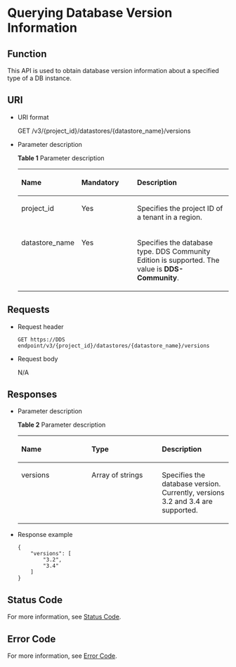 # Querying Database Version Information<a name="dds_database_version"></a>

## Function<a name="section61759636"></a>

This API is used to obtain database version information about a specified type of a DB instance.

## URI<a name="section18965813"></a>

-   URI format

    GET /v3/\{project\_id\}/datastores/\{datastore\_name\}/versions

-   Parameter description

    **Table  1**  Parameter description

    <a name="table58427690"></a>
    <table><thead align="left"><tr id="row1482002"><th class="cellrowborder" valign="top" width="21.87%" id="mcps1.2.4.1.1"><p id="p52933326"><a name="p52933326"></a><a name="p52933326"></a><strong id="b842352706102328_1"><a name="b842352706102328_1"></a><a name="b842352706102328_1"></a>Name</strong></p>
    </th>
    <th class="cellrowborder" valign="top" width="27.689999999999998%" id="mcps1.2.4.1.2"><p id="p59740974"><a name="p59740974"></a><a name="p59740974"></a><strong id="b842352706102346_1"><a name="b842352706102346_1"></a><a name="b842352706102346_1"></a>Mandatory</strong></p>
    </th>
    <th class="cellrowborder" valign="top" width="50.44%" id="mcps1.2.4.1.3"><p id="p7180698"><a name="p7180698"></a><a name="p7180698"></a><strong id="b18901131134212"><a name="b18901131134212"></a><a name="b18901131134212"></a>Description</strong></p>
    </th>
    </tr>
    </thead>
    <tbody><tr id="row44765691"><td class="cellrowborder" valign="top" width="21.87%" headers="mcps1.2.4.1.1 "><p id="p2142393"><a name="p2142393"></a><a name="p2142393"></a>project_id</p>
    </td>
    <td class="cellrowborder" valign="top" width="27.689999999999998%" headers="mcps1.2.4.1.2 "><p id="p39316155"><a name="p39316155"></a><a name="p39316155"></a>Yes</p>
    </td>
    <td class="cellrowborder" valign="top" width="50.44%" headers="mcps1.2.4.1.3 "><p id="p1434580163733"><a name="p1434580163733"></a><a name="p1434580163733"></a>Specifies the project ID of a tenant in a region.</p>
    </td>
    </tr>
    <tr id="row5992637"><td class="cellrowborder" valign="top" width="21.87%" headers="mcps1.2.4.1.1 "><p id="p15641626"><a name="p15641626"></a><a name="p15641626"></a>datastore_name</p>
    </td>
    <td class="cellrowborder" valign="top" width="27.689999999999998%" headers="mcps1.2.4.1.2 "><p id="p59012183"><a name="p59012183"></a><a name="p59012183"></a>Yes</p>
    </td>
    <td class="cellrowborder" valign="top" width="50.44%" headers="mcps1.2.4.1.3 "><p id="p5562520192718"><a name="p5562520192718"></a><a name="p5562520192718"></a>Specifies the database type. DDS Community Edition is supported. The value is <strong id="b42993511538"><a name="b42993511538"></a><a name="b42993511538"></a>DDS-Community</strong>.</p>
    </td>
    </tr>
    </tbody>
    </table>


## Requests<a name="section36474591"></a>

-   Request header

    ```
    GET https://DDS endpoint/v3/{project_id}/datastores/{datastore_name}/versions
    ```

-   Request body

    N/A


## Responses<a name="section59835867"></a>

-   Parameter description

    **Table  2**  Parameter description

    <a name="table66531170"></a>
    <table><thead align="left"><tr id="row12984378"><th class="cellrowborder" valign="top" width="33.33333333333333%" id="mcps1.2.4.1.1"><p id="p45101667"><a name="p45101667"></a><a name="p45101667"></a><strong id="b842352706102328_5"><a name="b842352706102328_5"></a><a name="b842352706102328_5"></a>Name</strong></p>
    </th>
    <th class="cellrowborder" valign="top" width="33.33333333333333%" id="mcps1.2.4.1.2"><p id="p29356372"><a name="p29356372"></a><a name="p29356372"></a><strong id="b842352706164541_3"><a name="b842352706164541_3"></a><a name="b842352706164541_3"></a>Type</strong></p>
    </th>
    <th class="cellrowborder" valign="top" width="33.33333333333333%" id="mcps1.2.4.1.3"><p id="p29055926"><a name="p29055926"></a><a name="p29055926"></a><strong id="b37981314144218"><a name="b37981314144218"></a><a name="b37981314144218"></a>Description</strong></p>
    </th>
    </tr>
    </thead>
    <tbody><tr id="row5801050"><td class="cellrowborder" valign="top" width="33.33333333333333%" headers="mcps1.2.4.1.1 "><p id="p123050"><a name="p123050"></a><a name="p123050"></a>versions</p>
    </td>
    <td class="cellrowborder" valign="top" width="33.33333333333333%" headers="mcps1.2.4.1.2 "><p id="p1299616431919"><a name="p1299616431919"></a><a name="p1299616431919"></a>Array of strings</p>
    </td>
    <td class="cellrowborder" valign="top" width="33.33333333333333%" headers="mcps1.2.4.1.3 "><p id="p39568472259"><a name="p39568472259"></a><a name="p39568472259"></a>Specifies the database version. Currently, versions 3.2 and 3.4 are supported.</p>
    </td>
    </tr>
    </tbody>
    </table>


-   Response example

    ```
    {
        "versions": [
            "3.2",
            "3.4"
        ]
    }
    ```


## **Status Code**<a name="section5382712154838"></a>

For more information, see  [Status Code](status-code.md).

## Error Code<a name="section6522193710339"></a>

For more information, see  [Error Code](error-code.md).

